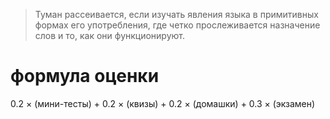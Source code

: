 > Туман рассеивается, если изучать явления языка в примитивных формах его употребления, где четко прослеживается назначение слов и то, как они функционируют.

# формула оценки
0.2 × (мини-тесты) + 0.2 × (квизы) + 0.2 × (домашки) + 0.3 × (экзамен)
